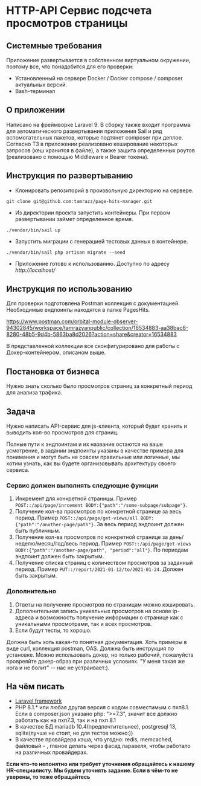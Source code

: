 # HTTP-API Сервис подсчета просмотров страницы

## Системные требования
Приложение развертывается в собственном виртуальном окружении, поэтому все, что понадобится для его проверки:
* Установленный на сервере Docker / Docker compose / composer актуальных версий.
* Bash-терминал

## О приложении
Написано на фреймворке Laravel 9. В сборку также входит программа для автоматического развертывания приложения Sail и ряд вспомогательных пакетов, которые подтянет composer при деплое. Согласно ТЗ в приложении реализовано кеширование некоторых запросов (кеш хранится в файле), а также защита определенных роутов (реализовано с помощью Middleware и Bearer токена).

## Инструкция по развертыванию
* Клонировать репозиторий в произвольную директорию на сервере.

`git clone git@github.com:tamrazz/page-hits-manager.git`

* Из директории проекта запустить контейнеры. При первом развертывании займет определенное время.

`./vendor/bin/sail up`

* Запустить миграции с генерацией тестовых данных в контейнере.

`./vendor/bin/sail php artisan migrate --seed`

* Приложение готово к использованию. Доступно по адресу 
*http://localhost/*

## Инструкция по использованию
Для проверки подготовлена Postman коллекция с документацией. Необходимые ендпоинты находятся в папке PagesHits.

https://www.postman.com/orbital-module-observer-94302845/workspace/tamrazyanpublic/collection/16534883-aa38bac6-8280-48b5-9d4b-5863ba8d2026?action=share&creator=16534883

В представленной коллекции все сконфигурировано для работы с Докер-контейнером, описаном выше.

## Постановка от бизнеса

Нужно знать сколько было просмотров страниц за конкретный период для анализа трафика.

## Задача

Нужно написать API-сервис для js-клиента, который будет хранить и выводить кол-во просмотров для страниц.

Полные пути к эндпоинтам и их название остаются на ваше усмотрение, в задании эндпоинты указаны в качестве примера для понимания и могут быть не совсем правильные или логичные,  мы хотим узнать, как вы будете организовывать архитектуру своего сервиса.

### Сервис должен выполнять следующие функции

1. Инкремент для конкретной страницы. Пример `POST::/api/page/inrcement BODY:{"path":"/some-subpage/subpage"}`.
2. Получение кол-ва просмотров по конкретной странице за весь период. Пример `POST::/api/page/get-views/all BODY:{"path":"/another-page/path"}`. За весь период эндпоинт должен быть публичным.
3. Получение кол-ва просмотров по конкретной странице за день/неделю/месяц/год/весь период. Пример `POST::/api/page/get-views BODY:{"path":"/another-page/path", "period":"all"}`. По периодам эндпоинт должен быть закрытым.
4. Получение списка страниц с количеством просмотров за заданный период. Пример `PUT::/report/2021-01-12/to/2021-01-24`. Должен быть закрытым.

### Дополнительно
1. Ответы на получение просмотров по страницам можно кэшировать.
2. Дополнительная запись уникальных просмотров на основе ip-адреса и возможность получение информации о странице как с уникальными просмотрами, так и всех просмотров.
3. Если будут тесты, то хорошо.

Должна быть хоть какая-то понятная документация. Хоть примеры в виде curl, коллекция postman, OAS.
Должна быть инструкция по установке. Можно использовать докер, но только рабочий, пожалуйста провреяйте докер-образ при различных условиях. "У меня такая же нога и не болит" -- нас не устраивает:).

## На чём писать

- [Laravel framework](https://laravel.com/)
- PHP 8.1.* или любая другая версия с кодом совместимым с пхп8.1. Если в composer.json указано php: ">=7.3", значит все должно работать как на пхп7.3, так и на пхп 8.1
- В качестве БД mariadb 10.4(предпочтительнее), postgresql 13, sqlite(лучше не стоит, но для тестов можно:))
- В качестве провайдера кэша, что угодно: redis, memcached, файловый - , глвное делать через фасад ларавеля, чтобы работало на различных провайдерах.

**Если что-то непонятно или требует уточнения обращайтесь к нашему HR-специалисту. Мы будем уточнять задание. Если в чём-то не уверены, то тоже обращайтесь**
